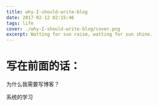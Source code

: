 ```yaml
---
title: why-I-should-write-blog
date: 2017-02-12 02:15:46
tags: life
cover: ./why-I-should-write-blog/cover.png
excerpt: Watting for sun raise, watting for sun shine.
---
```


# 写在前面的话：

为什么我需要写博客？

系统的学习
